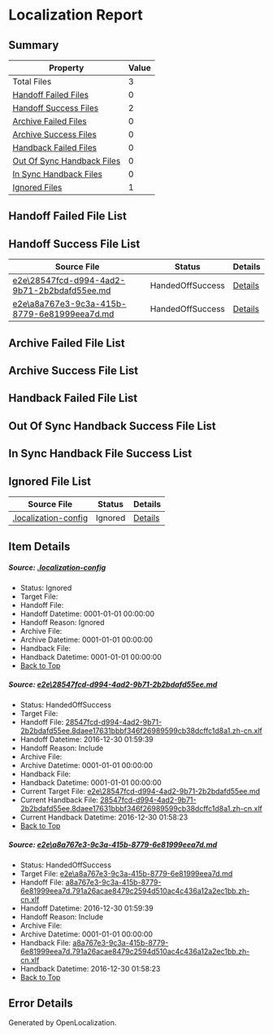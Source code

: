 # <a name='report-top'></a> Localization Report

## Summary
 Property | Value 
 -------- | ----- 
 Total Files | 3
[ Handoff Failed Files ](#handoff-failed-list)| 0
[ Handoff Success Files ](#handoff-success-list)| 2
[ Archive Failed Files ](#archive-failed-list)| 0
[ Archive Success Files ](#archive-success-list)| 0
[ Handback Failed Files ](#handback-failed-list)| 0
[ Out Of Sync Handback Files ](#outofsync-handback-success-list)| 0
[ In Sync Handback Files ](#insync-handback-success-list)| 0
[ Ignored Files ](#ignored-list)| 1

## <a name='handoff-failed-list'></a> Handoff Failed File List

## <a name='handoff-success-list'></a> Handoff Success File List
 Source File | Status | Details 
 ----------- | ------ | ------- 
 [e2e\28547fcd-d994-4ad2-9b71-2b2bdafd55ee.md](https://github.com/OpenLocalizationTestOrg/ol-test0/blob/b13f54424cba503e748c3cfe7bec91fd2b778dbf/e2e/28547fcd-d994-4ad2-9b71-2b2bdafd55ee.md) | HandedOffSuccess | [Details](#2dd101cfa5ab3db61d64e74e76b6c7e4e8db57ae1)
 [e2e\a8a767e3-9c3a-415b-8779-6e81999eea7d.md](https://github.com/OpenLocalizationTestOrg/ol-test0/blob/12049ab9b39a368dd0c23c2ff3dba24a45a1fdf7/e2e/a8a767e3-9c3a-415b-8779-6e81999eea7d.md) | HandedOffSuccess | [Details](#f280b0f4ade2c6d9a6f501e048cb33f699854e7c2)

## <a name='archive-failed-list'></a> Archive Failed File List

## <a name='archive-success-list'></a> Archive Success File List

## <a name='handback-failed-list'></a> Handback Failed File List

## <a name='outofsync-handback-success-list'></a> Out Of Sync Handback Success File List

## <a name='insync-handback-success-list'></a> In Sync Handback File Success List

## <a name='ignored-list'></a> Ignored File List
 Source File | Status | Details 
 ----------- | ------ | ------- 
 [.localization-config](https://github.com/OpenLocalizationTestOrg/ol-test0/blob/b13f54424cba503e748c3cfe7bec91fd2b778dbf/.localization-config) | Ignored | [Details](#c268a05ecaa7ec85942ed632c29928ee5bd6da8d0)

## Item Details
##### <a name='c268a05ecaa7ec85942ed632c29928ee5bd6da8d0'></a> Source: [.localization-config](https://github.com/OpenLocalizationTestOrg/ol-test0/blob/b13f54424cba503e748c3cfe7bec91fd2b778dbf/.localization-config)
* Status: Ignored
* Target File: 
* Handoff File: 
* Handoff Datetime: 0001-01-01 00:00:00
* Handoff Reason: Ignored
* Archive File: 
* Archive Datetime: 0001-01-01 00:00:00
* Handback File: 
* Handback Datetime: 0001-01-01 00:00:00
* [Back to Top](#report-top)

##### <a name='2dd101cfa5ab3db61d64e74e76b6c7e4e8db57ae1'></a> Source: [e2e\28547fcd-d994-4ad2-9b71-2b2bdafd55ee.md](https://github.com/OpenLocalizationTestOrg/ol-test0/blob/b13f54424cba503e748c3cfe7bec91fd2b778dbf/e2e/28547fcd-d994-4ad2-9b71-2b2bdafd55ee.md)
* Status: HandedOffSuccess
* Target File: 
* Handoff File: [28547fcd-d994-4ad2-9b71-2b2bdafd55ee.8daee17631bbbf346f26989599cb38dcffc1d8a1.zh-cn.xlf](https://github.com/OpenLocalizationTestOrg/ol-test0-handoff/blob/05930e3f5fdfcbd1fca06659dfd9d24cc5cb39d0/ol-handoff/OpenLocalizationTestOrg/ol-test0-zhcn/shujia/mt/28547fcd-d994-4ad2-9b71-2b2bdafd55ee.8daee17631bbbf346f26989599cb38dcffc1d8a1.zh-cn.xlf)
* Handoff Datetime: 2016-12-30 01:59:39
* Handoff Reason: Include
* Archive File: 
* Archive Datetime: 0001-01-01 00:00:00
* Handback File: 
* Handback Datetime: 0001-01-01 00:00:00
* Current Target File: [e2e\28547fcd-d994-4ad2-9b71-2b2bdafd55ee.md](https://github.com/OpenLocalizationTestOrg/ol-test0-zhcn/blob/9a72d5c81b25a2ac8339a68179f444925e6a0f8b/e2e/28547fcd-d994-4ad2-9b71-2b2bdafd55ee.md)
* Current Handback File: [28547fcd-d994-4ad2-9b71-2b2bdafd55ee.8daee17631bbbf346f26989599cb38dcffc1d8a1.zh-cn.xlf](https://github.com/OpenLocalizationTestOrg/ol-test0-handback/blob/4ee8972b824cf46ebe188e791cb9a8818ffabbe1/ol-handback/OpenLocalizationTestOrg/ol-test0-zhcn/shujia/ht/28547fcd-d994-4ad2-9b71-2b2bdafd55ee.8daee17631bbbf346f26989599cb38dcffc1d8a1.zh-cn.xlf)
* Current Handback Datetime: 2016-12-30 01:58:23
* [Back to Top](#report-top)

##### <a name='f280b0f4ade2c6d9a6f501e048cb33f699854e7c2'></a> Source: [e2e\a8a767e3-9c3a-415b-8779-6e81999eea7d.md](https://github.com/OpenLocalizationTestOrg/ol-test0/blob/12049ab9b39a368dd0c23c2ff3dba24a45a1fdf7/e2e/a8a767e3-9c3a-415b-8779-6e81999eea7d.md)
* Status: HandedOffSuccess
* Target File: [e2e\a8a767e3-9c3a-415b-8779-6e81999eea7d.md](https://github.com/OpenLocalizationTestOrg/ol-test0-zhcn/blob/9a72d5c81b25a2ac8339a68179f444925e6a0f8b/e2e/a8a767e3-9c3a-415b-8779-6e81999eea7d.md)
* Handoff File: [a8a767e3-9c3a-415b-8779-6e81999eea7d.791a26acae8479c2594d510ac4c436a12a2ec1bb.zh-cn.xlf](https://github.com/OpenLocalizationTestOrg/ol-test0-handoff/blob/05930e3f5fdfcbd1fca06659dfd9d24cc5cb39d0/ol-handoff/OpenLocalizationTestOrg/ol-test0-zhcn/shujia/mt/a8a767e3-9c3a-415b-8779-6e81999eea7d.791a26acae8479c2594d510ac4c436a12a2ec1bb.zh-cn.xlf)
* Handoff Datetime: 2016-12-30 01:59:39
* Handoff Reason: Include
* Archive File: 
* Archive Datetime: 0001-01-01 00:00:00
* Handback File: [a8a767e3-9c3a-415b-8779-6e81999eea7d.791a26acae8479c2594d510ac4c436a12a2ec1bb.zh-cn.xlf](https://github.com/OpenLocalizationTestOrg/ol-test0-handback/blob/4ee8972b824cf46ebe188e791cb9a8818ffabbe1/ol-handback/OpenLocalizationTestOrg/ol-test0-zhcn/shujia/ht/a8a767e3-9c3a-415b-8779-6e81999eea7d.791a26acae8479c2594d510ac4c436a12a2ec1bb.zh-cn.xlf)
* Handback Datetime: 2016-12-30 01:58:23
* [Back to Top](#report-top)


## Error Details

Generated by OpenLocalization.
